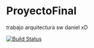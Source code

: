 # ProyectoFinal
trabajo arquitectura sw daniel xD

[![Build Status](https://travis-ci.org/Poeteta/Aplication_Arq.svg?branch=master)](https://travis-ci.org/Poeteta/Aplication_arq)